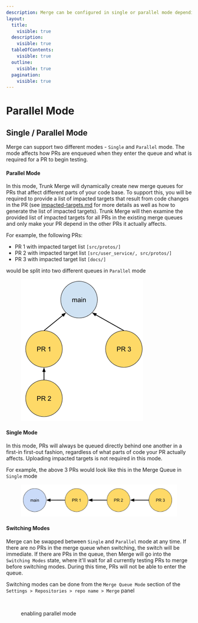 ```yaml
---
description: Merge can be configured in single or parallel mode depending on your needs.
layout:
  title:
    visible: true
  description:
    visible: true
  tableOfContents:
    visible: true
  outline:
    visible: true
  pagination:
    visible: true
---
```


# Parallel Mode

## Single / Parallel Mode <a href="#single-parallel-mode" id="single-parallel-mode"></a>

Merge can support two different modes - `Single` and `Parallel` mode. The mode affects how PRs are enqueued when they enter the queue and what is required for a PR to begin testing.

#### Parallel Mode

In this mode, Trunk Merge will dynamically create new merge queues for PRs that affect different parts of your code base. To support this, you will be required to provide a list of impacted targets that result from code changes in the PR (see [impacted-targets.md](impacted-targets.md "mention") for more details as well as how to generate the list of impacted targets). Trunk Merge will then examine the provided list of impacted targets for all PRs in the existing merge queues and only make your PR depend in the other PRs it actually affects.

For example, the following PRs:

* PR 1 with impacted target list `[src/protos/]`
* PR 2 with impacted target list `[src/user_service/, src/protos/]`
* PR 3 with impacted target list `[docs/]`

would be split into two different queues in `Parallel` mode

<figure><img src="../../.gitbook/assets/image (38).png" alt="" width="332"><figcaption></figcaption></figure>

#### Single Mode

In this mode, PRs will always be queued directly behind one another in a first-in first-out fashion, regardless of what parts of code your PR actually affects. Uploading impacted targets is not required in this mode.

For example, the above 3 PRs would look like this in the Merge Queue in `Single` mode

<figure><img src="../../.gitbook/assets/image (39).png" alt=""><figcaption></figcaption></figure>

#### Switching Modes

Merge can be swapped between `Single` and `Parallel` mode at any time. If there are no PRs in the merge queue when switching, the switch will be immediate. If there are PRs in the queue, then Merge will go into the `Switching Modes` state, where it'll wait for all currently testing PRs to merge before switching modes. During this time, PRs will not be able to enter the queue.

Switching modes can be done from the `Merge Queue Mode` section of the `Settings > Repositories > repo name > Merge` panel

<figure><img src="../../.gitbook/assets/enable-parallel-mode" alt=""><figcaption><p>enabling parallel mode</p></figcaption></figure>

